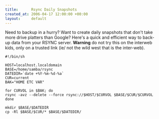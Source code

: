 ```yaml
---
title:      Rsync Daily Snapshots
created_at: 2006-04-17 12:00:00 +00:00
layout:     default
---
```


Need to backup in a hurry? Want to create daily snapshots that don't take more drive platters than Google? Here's a quick and efficient way to back-up data from your RSYNC server. **Warning** do not try this on the interweb kids, only on a trusted link (ie/ not the wild west that is the inter-web).

    #!/bin/sh

    HOST=localhost.localdomain
    BASE=/home/samba/rsync
    DATEDIR=`date +%Y-%m-%d-%a`
    CUR=current
    BAK="HOME ETC VAR"

    for CURVOL in $BAK; do
    rsync -avz --delete --force rsync://$HOST/$CURVOL $BASE/$CUR/$CURVOL
    done

    mkdir $BASE/$DATEDIR
    cp -Rl $BASE/$CUR/* $BASE/$DATEDIR/
